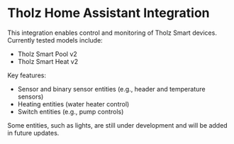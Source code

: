 # Tholz Home Assistant Integration

This integration enables control and monitoring of Tholz Smart devices. Currently tested models include:

- Tholz Smart Pool v2
- Tholz Smart Heat v2

Key features:

- Sensor and binary sensor entities (e.g., header and temperature sensors)
- Heating entities (water heater control)
- Switch entities (e.g., pump controls)

Some entities, such as lights, are still under development and will be added in future updates.
